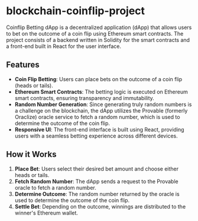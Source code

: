 # blockchain-coinflip-project

Coinflip Betting dApp is a decentralized application (dApp) that allows users to bet on the outcome of a coin flip using Ethereum smart contracts. The project consists of a backend written in Solidity for the smart contracts and a front-end built in React for the user interface.

## Features

- **Coin Flip Betting**: Users can place bets on the outcome of a coin flip (heads or tails).
- **Ethereum Smart Contracts**: The betting logic is executed on Ethereum smart contracts, ensuring transparency and immutability.
- **Random Number Generation**: Since generating truly random numbers is a challenge on the blockchain, the dApp utilizes the Provable (formerly Oraclize) oracle service to fetch a random number, which is used to determine the outcome of the coin flip.
- **Responsive UI**: The front-end interface is built using React, providing users with a seamless betting experience across different devices.

## How it Works

1. **Place Bet**: Users select their desired bet amount and choose either heads or tails.
2. **Fetch Random Number**: The dApp sends a request to the Provable oracle to fetch a random number.
3. **Determine Outcome**: The random number returned by the oracle is used to determine the outcome of the coin flip.
4. **Settle Bet**: Depending on the outcome, winnings are distributed to the winner's Ethereum wallet.
